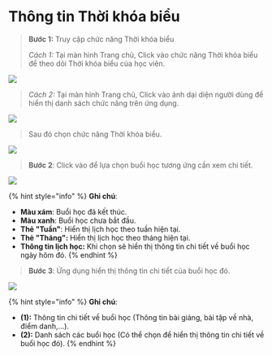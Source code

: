 # Thông tin Thời khóa biểu



> **Bước 1:** Truy cập chức năng Thời khóa biểu&#x20;
>
> _Cách 1:_ Tại màn hình Trang chủ, Click vào chức năng Thời khóa biểu để theo dõi Thời khóa biểu của học viên.

![](<../.gitbook/assets/5 (2).jpg>)

> _Cách 2:_ Tại màn hình Trang chủ, Click vào ảnh dại diện người dùng để hiển thị danh sách chức năng trên ứng dụng.

![](<../.gitbook/assets/6 (1).jpg>)

> Sau đó chọn chức năng Thời khóa biểu.

![](<../.gitbook/assets/7 (1).jpg>)

> **Bước 2**: Click vào để lựa chọn buổi học tương ứng cần xem chi tiết.

![](<../.gitbook/assets/8 (1).jpg>)

{% hint style="info" %}
**Ghi chú**:

* **Màu xám**: Buổi học đã kết thúc.
* **Màu xanh**: Buổi học chưa bắt đầu.
* **Thẻ "Tuần"**: Hiển thị lịch học theo tuần hiện tại.
* **Thẻ "Tháng":** Hiển thị lịch học theo tháng hiện tại.
* &#x20;**Thông tin lịch học:** Khi chọn sẽ hiển thị thông tin chi tiết về buổi học ngày hôm đó.
{% endhint %}

> **Bước 3**: Ứng dụng hiển thị thông tin chi tiết của buổi học đó.

![](../.gitbook/assets/10.1.jpg)

{% hint style="info" %}
**Ghi chú**:

* **(1):** Thông tin chi tiết về buổi học (Thông tin bài giảng, bài tập về nhà, điểm danh,...).
* **(2):** Danh sách các buổi học (Có thể chọn để hiển thị thông tin chi tiết về buổi học đó).&#x20;
{% endhint %}


